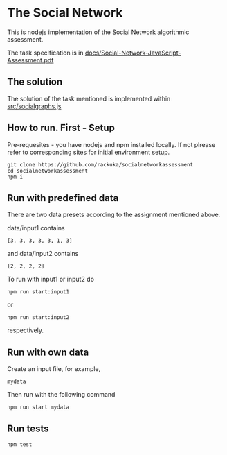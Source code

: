 # The Social Network

This is nodejs implementation of the Social Network algorithmic assessment.

The task specification is in [docs/Social-Network-JavaScript-Assessment.pdf](docs/Social-Network-JavaScript-Assessment.pdf)

## The solution
The solution of the task mentioned is implemented within [src/socialgraphs.js](src/socialgraphs.js)

## How to run. First - Setup

Pre-requesites - you have nodejs and npm installed locally. If not plrease refer to corresponding sites for initial environment setup.

```
git clone https://github.com/rackuka/socialnetworkassessment
cd socialnetworkassessment
npm i
```
## Run with predefined data

There are two data presets according to the assignment mentioned above.

data/input1 contains
```
[3, 3, 3, 3, 3, 1, 3]
```

and data/input2 contains

```
[2, 2, 2, 2]
```
To run with input1 or input2 do
```
npm run start:input1
```
or
```
npm run start:input2
```
respectively.

## Run with own data
Create an input file, for example, 
```
mydata
```
Then run with the following command
```
npm run start mydata
```
## Run tests
```
npm test
```